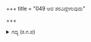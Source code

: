 +++
title = "049 ಆವ ಶರವಿದ್ದೇಗುವುದು"

+++

<details><summary>ಗದ್ಯ (ಕ.ಗ.ಪ) </summary>

49. ಯಾವ ಬಾಣವಿದ್ದು ತಾನೇ ಏನು ಮಾಡುವುದು ? ರಕ್ಷಣೆ ಮಾಡುವವನು ಶ್ರೀಕೃಷ್ಣನಲ್ಲವೇ ? ತಾನು ಯಾವ ವೇಗದಲ್ಲಿ ಉರಿಯಲ್ಲಿ ಸಿಕ್ಕಿದ ಭೀಮನನ್ನು ಹೊರಕ್ಕೆ ಸೆಳೆದನೋ ತಿಳಿಯದು. ಆ ಭೀಮನ ಶಸ್ತ್ರಗಳನ್ನೂ, ಅರ್ಜುನನ ಗಾಂಡೀವವನ್ನೂ ಹರಿ ಸೆಳೆದುಕೊಂಡನು. ಭೂಮಿಯ ಮೇಲೆ ಬಿಸಾಡಿದನು. ಕ್ಷಣಮಾತ್ರದಲ್ಲಿ ಈ ಕೆಲಸ ನಡೆಯಿತು.
</details>
